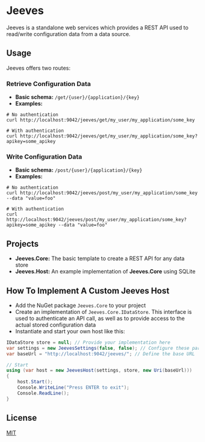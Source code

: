 # Jeeves

Jeeves is a standalone web services which provides a REST API used to read/write configuration data from a data source.

## Usage

Jeeves offers two routes:

### Retrieve Configuration Data

- **Basic schema:** `/get/{user}/{application}/{key}`
- **Examples:**

```
# No authentication
curl http://localhost:9042/jeeves/get/my_user/my_application/some_key

# With authentication
curl http://localhost:9042/jeeves/get/my_user/my_application/some_key?apikey=some_apikey
```

### Write Configuration Data

- **Basic schema:** `/post/{user}/{application}/{key}`
- **Examples:**

```
# No authentication
curl http://localhost:9042/jeeves/post/my_user/my_application/some_key --data "value=foo"

# With authentication
curl http://localhost:9042/jeeves/post/my_user/my_application/some_key?apikey=some_apikey --data "value=foo"
```

## Projects

- **Jeeves.Core:** The basic template to create a REST API for any data store
- **Jeeves.Host:** An example implementation of **Jeeves.Core** using SQLite

## How To Implement A Custom Jeeves Host

- Add the NuGet package `Jeeves.Core` to your project
- Create an implementation of `Jeeves.Core.IDataStore`. This interface is used to authenticate an API call, as well as to provide access to the actual stored configuration data
- Instantiate and start your own host like this:

```csharp
IDataStore store = null; // Provide your implementation here
var settings = new JeevesSettings(false, false); // Configure these parameters however you like
var baseUrl = "http://localhost:9042/jeeves/"; // Define the base URL

// Start
using (var host = new JeevesHost(settings, store, new Uri(baseUrl)))
{
    host.Start();
    Console.WriteLine("Press ENTER to exit");
    Console.ReadLine();
}
```

## License

[MIT](http://opensource.org/licenses/MIT)
